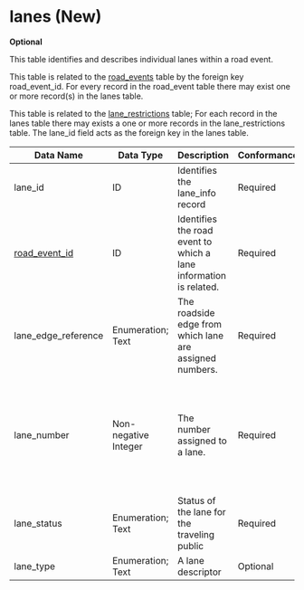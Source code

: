 # lanes (New)
**Optional**

This table identifies and describes individual lanes within a road event.  

This table is related to the [road_events](/data-tables/road_event_table.md) table by the foreign key road_event_id.  For every record in the road_event table there may exist one or more record(s) in the lanes table.

This table is related to the [lane_restrictions](/data-tables/lane_restrictions.md) table;  For each record in the lanes table there may exists a one or more records in the lane_restrictions table.  The lane_id field acts  as the foreign key in the lanes table.

Data Name|Data Type|Description|Conformance|Notes
-|-|-|-|-|
lane_id|ID|Identifies the lane_info record|Required|Primary key
[road_event_id](/data-tables/road_event_table.md)|ID|Identifies the road event to which a lane information is related.|Required|Foreign key
lane_edge_reference|Enumeration; Text|The roadside edge from which lane are assigned numbers.|Required|Counting begins from the edge of the improved surface
lane_number|Non-negative Integer|The number assigned to a lane.|Required|Assigned by counting from right or left edge of the improved surface. Counting begins from the edge indicated in the lane_edge_reference field. Useful for text to voice translation.
lane_status|Enumeration; Text|Status of the lane for the traveling public|Required|Allowed values: open, closed, shift-left, shift-right
lane_type|Enumeration; Text|A lane descriptor|Optional|
